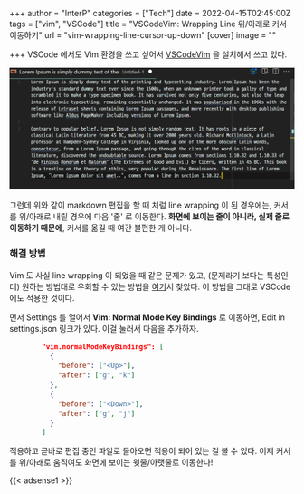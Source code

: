 +++
author = "InterP"
categories = ["Tech"]
date = 2022-04-15T02:45:00Z
tags = ["vim", "VSCode"]
title = "VSCodeVim: Wrapping Line 위/아래로 커서 이동하기"
url = "vim-wrapping-line-cursor-up-down"
[cover]
image = ""

+++
VSCode 에서도 Vim 환경을 쓰고 싶어서 [VSCodeVim](https://github.com/VSCodeVim/Vim) 을 설치해서 쓰고 있다.

![](/images/2022-04-15-vscodevim.png)

그런데 위와 같이 markdown 편집을 할 때 처럼 line wrapping 이 된 경우에는, 커서를 위/아래로 내릴 경우에 다음 '줄' 로 이동한다. **화면에 보이는 줄이 아니라, 실제 줄로 이동하기 때문에**, 커서를 옮길 때 여간 불편한 게 아니다.

### 해결 방법
Vim 도 사실 line wrapping 이 되었을 때 같은 문제가 있고, (문제라기 보다는 특성인데) 원하는 방법대로 우회할 수 있는 방법을 [여기](https://vim.fandom.com/wiki/Move_cursor_by_display_lines_when_wrapping)서 찾았다. 이 방법을 그대로 VSCode 에도 적용한 것이다.

먼저 Settings 를 열어서 **Vim: Normal Mode Key Bindings** 로 이동하면, Edit in settings.json 링크가 있다. 이걸 눌러서 다음을 추가하자.

```json
        "vim.normalModeKeyBindings": [
          {
            "before": ["<Up>"],
            "after": ["g", "k"]
          },
          {
            "before": ["<Down>"],
            "after": ["g", "j"]
          }
        ]
```

적용하고 곧바로 편집 중인 파일로 돌아오면 적용이 되어 있는 걸 볼 수 있다. 이제 커서를 위/아래로 움직여도 화면에 보이는 윗줄/아랫줄로 이동한다!

{{< adsense1 >}}
